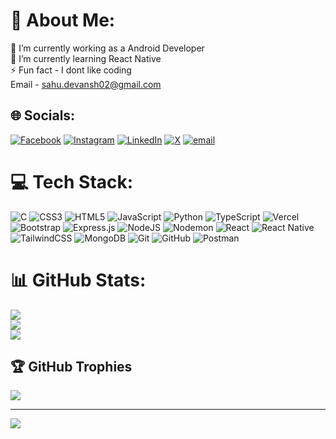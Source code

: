 # 💫 About Me:
🔭 I’m currently working as a Android Developer<br>🌱 I’m currently learning React Native<br>⚡ Fun fact -  I dont like coding<br>      Email - sahu.devansh02@gmail.com


## 🌐 Socials:
[![Facebook](https://img.shields.io/badge/Facebook-%231877F2.svg?logo=Facebook&logoColor=white)](https://facebook.com/devansh.sahu.96) [![Instagram](https://img.shields.io/badge/Instagram-%23E4405F.svg?logo=Instagram&logoColor=white)](https://instagram.com/devansh__sahu__) [![LinkedIn](https://img.shields.io/badge/LinkedIn-%230077B5.svg?logo=linkedin&logoColor=white)](https://linkedin.com/in/devanshsahu02) [![X](https://img.shields.io/badge/X-black.svg?logo=X&logoColor=white)](https://x.com/deavnsh_sahu__) [![email](https://img.shields.io/badge/Email-D14836?logo=gmail&logoColor=white)](mailto:sahu.devansh02@gmail.com) 

# 💻 Tech Stack:
![C](https://img.shields.io/badge/c-%2300599C.svg?style=for-the-badge&logo=c&logoColor=white) ![CSS3](https://img.shields.io/badge/css3-%231572B6.svg?style=for-the-badge&logo=css3&logoColor=white) ![HTML5](https://img.shields.io/badge/html5-%23E34F26.svg?style=for-the-badge&logo=html5&logoColor=white) ![JavaScript](https://img.shields.io/badge/javascript-%23323330.svg?style=for-the-badge&logo=javascript&logoColor=%23F7DF1E) ![Python](https://img.shields.io/badge/python-3670A0?style=for-the-badge&logo=python&logoColor=ffdd54) ![TypeScript](https://img.shields.io/badge/typescript-%23007ACC.svg?style=for-the-badge&logo=typescript&logoColor=white) ![Vercel](https://img.shields.io/badge/vercel-%23000000.svg?style=for-the-badge&logo=vercel&logoColor=white) ![Bootstrap](https://img.shields.io/badge/bootstrap-%238511FA.svg?style=for-the-badge&logo=bootstrap&logoColor=white) ![Express.js](https://img.shields.io/badge/express.js-%23404d59.svg?style=for-the-badge&logo=express&logoColor=%2361DAFB) ![NodeJS](https://img.shields.io/badge/node.js-6DA55F?style=for-the-badge&logo=node.js&logoColor=white) ![Nodemon](https://img.shields.io/badge/NODEMON-%23323330.svg?style=for-the-badge&logo=nodemon&logoColor=%BBDEAD) ![React](https://img.shields.io/badge/react-%2320232a.svg?style=for-the-badge&logo=react&logoColor=%2361DAFB) ![React Native](https://img.shields.io/badge/react_native-%2320232a.svg?style=for-the-badge&logo=react&logoColor=%2361DAFB) ![TailwindCSS](https://img.shields.io/badge/tailwindcss-%2338B2AC.svg?style=for-the-badge&logo=tailwind-css&logoColor=white) ![MongoDB](https://img.shields.io/badge/MongoDB-%234ea94b.svg?style=for-the-badge&logo=mongodb&logoColor=white) ![Git](https://img.shields.io/badge/git-%23F05033.svg?style=for-the-badge&logo=git&logoColor=white) ![GitHub](https://img.shields.io/badge/github-%23121011.svg?style=for-the-badge&logo=github&logoColor=white) ![Postman](https://img.shields.io/badge/Postman-FF6C37?style=for-the-badge&logo=postman&logoColor=white)
# 📊 GitHub Stats:
![](https://github-readme-stats.vercel.app/api?username=codewithdevansh&theme=dark&hide_border=false&include_all_commits=false&count_private=false)<br/>
![](https://github-readme-streak-stats.herokuapp.com/?user=codewithdevansh&theme=dark&hide_border=false)<br/>
![](https://github-readme-stats.vercel.app/api/top-langs/?username=codewithdevansh&theme=dark&hide_border=false&include_all_commits=false&count_private=false&layout=compact)

## 🏆 GitHub Trophies
![](https://github-profile-trophy.vercel.app/?username=codewithdevansh&theme=radical&no-frame=false&no-bg=true&margin-w=4)

---
[![](https://visitcount.itsvg.in/api?id=codewithdevansh&icon=0&color=0)](https://visitcount.itsvg.in)

<!-- Proudly created with GPRM ( https://gprm.itsvg.in ) -->
